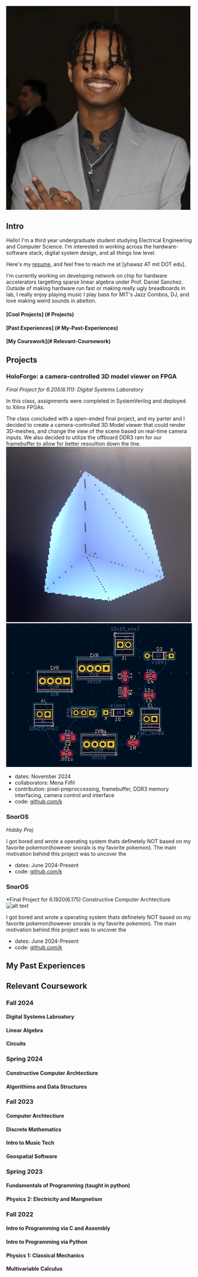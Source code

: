 <img src="photos/face.png" width="500">


## Intro

 Hello! I'm a third year undergraduate student studying Electrical Engineering and Computer Science. I'm interested in working across the hardware-software stack, digital system design, and all things low level.

 Here's my [resume](photos/resume.pdf), and feel free to reach me at [yhawaz AT mit DOT edu]. 

 I'm currently working on developing network on chip for hardware accelerators targetting sparse linear algebra under Prof. Daniel Sanchez. Outside of making hardware run fast or making really ugly breadboards in lab, I really enjoy playing music I play bass for MIT's Jazz Combos, DJ, and love making weird sounds in abelton. 

#### [Cool Projects] (# Projects)
#### [Past Experiences] (# My-Past-Experiences)
#### [My Courswork](# Relevant-Coursework)

## Projects
### HoloForge: a camera-controlled 3D model viewer on FPGA
*Final Project for 6.205(6.111): Digital Systems Laboratory*

In this class, assignments were completed in SystemVerilog and deployed to Xilinx FPGAs.
<!-- sample assingments if you wanna do that -->
The class concluded with a open-ended final project, and my parter and I decided to create a camera-controlled 3D Model viewer that could render 3D-meshes, and change the view of the scene based on real-time camera inputs. We also decided to utilize the offboard DDR3 ram for our framebuffer to allow for better resoultion down the line.
![alt-text-1](photos/cube.png "title-1") ![alt-text-2](photos/bass_kicad.png "title-2")
 - dates: November 2024
 - collaborators: Mena Filfil
 - contribution: pixel-preproccessing, framebuffer, DDR3 memory interfacing, camera control and interface
 - code: [github.com/k](https://github.com/kailasbk/fpga-360)
 <!-- - demo: [video](https://youtu.be/IygtqOMrrTU) -->
 <!-- - report: [pdf](fpga_360_report.pdf) -->

### SnorOS
*Hobby Proj*

I got bored and wrote a operating system thats definetely NOT based on my favorite pokemon(however snoralx is my favorite pokemon). The main motivation behind this project was to uncover the 


 - dates: June 2024-Present
 - code: [github.com/k](https://github.com/yhawaz/snorOs)
 <!-- - demo: [video](https://youtu.be/IygtqOMrrTU) -->
 <!-- - report: [pdf](fpga_360_report.pdf) -->
### SnorOS
*Final Project for 6.1920(6.175) Constructive Computer Archtectiure ![alt text](image.png)

I got bored and wrote a operating system thats definetely NOT based on my favorite pokemon(however snoralx is my favorite pokemon). The main motivation behind this project was to uncover the 


 - dates: June 2024-Present
 - code: [github.com/k](https://github.com/yhawaz/snorOs)
 <!-- - demo: [video](https://youtu.be/IygtqOMrrTU) -->
 <!-- - report: [pdf](fpga_360_report.pdf) -->

## My Past Experiences

## Relevant Coursework
### Fall 2024
#### Digital Systems Labroatory 
#### Linear Algebra
#### Circuits
### Spring 2024
#### Constructive Computer Archtectiure
#### Algorithims and Data Structures 
### Fall 2023
#### Computer Archtectiure
#### Discrete Mathematics
#### Intro to Music Tech
#### Geospatial Software
### Spring 2023
#### Fundamentals of Programming (taught in python) 
#### Physics 2: Electricity and Mangnetism
### Fall 2022
#### Intro to Programming via C and Assembly
#### Intro to Programming via Python
#### Physics 1: Classical Mechanics
#### Multivariable Calculus 









<!-- #### h4 Heading
##### h5 Heading
###### h6 Heading -->


<!-- ## Horizontal Rules

___

---

***


## Typographic replacements

Enable typographer option to see result.

(c) (C) (r) (R) (tm) (TM) (p) (P) +-

test.. test... test..... test?..... test!....

!!!!!! ???? ,,  -- ---

"Smartypants, double quotes" and 'single quotes'


## Emphasis

**This is bold text**

__This is bold text__

*This is italic text*

_This is italic text_

~~Strikethrough~~


## Blockquotes


> Blockquotes can also be nested...
>> ...by using additional greater-than signs right next to each other...
> > > ...or with spaces between arrows.


## Lists

Unordered

+ Create a list by starting a line with `+`, `-`, or `*`
+ Sub-lists are made by indenting 2 spaces:
  - Marker character change forces new list start:
    * Ac tristique libero volutpat at
    + Facilisis in pretium nisl aliquet
    - Nulla volutpat aliquam velit
+ Very easy!

Ordered

1. Lorem ipsum dolor sit amet
2. Consectetur adipiscing elit
3. Integer molestie lorem at massa


1. You can use sequential numbers...
1. ...or keep all the numbers as `1.`

Start numbering with offset:

57. foo
1. bar


## Code

Inline `code`

Indented code

    // Some comments
    line 1 of code
    line 2 of code
    line 3 of code


Block code "fences"

```
Sample text here...
```

Syntax highlighting

``` js
var foo = function (bar) {
  return bar++;
};

console.log(foo(5));
```

## Tables

| Option | Description |
| ------ | ----------- |
| data   | path to data files to supply the data that will be passed into templates. |
| engine | engine to be used for processing templates. Handlebars is the default. |
| ext    | extension to be used for dest files. |

Right aligned columns

| Option | Description |
| ------:| -----------:|
| data   | path to data files to supply the data that will be passed into templates. |
| engine | engine to be used for processing templates. Handlebars is the default. |
| ext    | extension to be used for dest files. |


## Links

[link text](http://dev.nodeca.com)

[link with title](http://nodeca.github.io/pica/demo/ "title text!")

Autoconverted link https://github.com/nodeca/pica (enable linkify to see)


## Images

![Minion](https://octodex.github.com/images/minion.png)
![Stormtroopocat](https://octodex.github.com/images/stormtroopocat.jpg "The Stormtroopocat")

Like links, Images also have a footnote style syntax

![Alt text][id]

With a reference later in the document defining the URL location:

[id]: https://octodex.github.com/images/dojocat.jpg  "The Dojocat"


## Plugins

The killer feature of `markdown-it` is very effective support of
[syntax plugins](https://www.npmjs.org/browse/keyword/markdown-it-plugin).


### [Emojies](https://github.com/markdown-it/markdown-it-emoji)

> Classic markup: :wink: :cry: :laughing: :yum:
>
> Shortcuts (emoticons): :-) :-( 8-) ;)

see [how to change output](https://github.com/markdown-it/markdown-it-emoji#change-output) with twemoji.


### [Subscript](https://github.com/markdown-it/markdown-it-sub) / [Superscript](https://github.com/markdown-it/markdown-it-sup)

- 19^th^
- H~2~O


### [\<ins>](https://github.com/markdown-it/markdown-it-ins)

++Inserted text++


### [\<mark>](https://github.com/markdown-it/markdown-it-mark)

==Marked text==


### [Footnotes](https://github.com/markdown-it/markdown-it-footnote)

Footnote 1 link[^first].

Footnote 2 link[^second].

Inline footnote^[Text of inline footnote] definition.

Duplicated footnote reference[^second].

[^first]: Footnote **can have markup**

    and multiple paragraphs.

[^second]: Footnote text.


### [Definition lists](https://github.com/markdown-it/markdown-it-deflist)

Term 1

:   Definition 1
with lazy continuation.

Term 2 with *inline markup*

:   Definition 2

        { some code, part of Definition 2 }

    Third paragraph of definition 2.

_Compact style:_

Term 1
  ~ Definition 1

Term 2
  ~ Definition 2a
  ~ Definition 2b


### [Abbreviations](https://github.com/markdown-it/markdown-it-abbr)

This is HTML abbreviation example.

It converts "HTML", but keep intact partial entries like "xxxHTMLyyy" and so on.

*[HTML]: Hyper Text Markup Language -->

<!-- ### [Custom containers](https://github.com/markdown-it/markdown-it-container)

::: warning
*here be dragons*
::: -->
